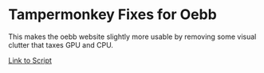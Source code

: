 # Tampermonkey Fixes for Oebb

This makes the oebb website slightly more usable by removing some visual clutter
that taxes GPU and CPU.

[Link to Script](https://raw.githubusercontent.com/mitsuhiko/tickets-oebb-fixes/master/tickets-oebb-fixes.user.js)
